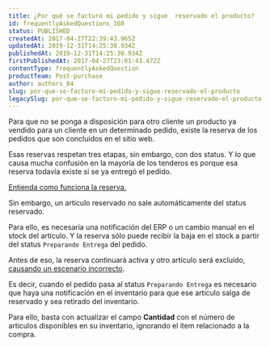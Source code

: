 ```yaml
---
title: ¿Por qué se facturó mi pedido y sigue  reservado el producto?
id: frequentlyAskedQuestions_160
status: PUBLISHED
createdAt: 2017-04-27T22:39:43.965Z
updatedAt: 2019-12-31T14:25:30.934Z
publishedAt: 2019-12-31T14:25:30.934Z
firstPublishedAt: 2017-04-27T23:01:43.472Z
contentType: frequentlyAskedQuestion
productTeam: Post-purchase
author: authors_84
slug: por-que-se-facturo-mi-pedido-y-sigue-reservado-el-producto
legacySlug: por-que-se-facturo-mi-pedido-y-sigue-reservado-el-producto
---
```


Para que no se ponga a disposición para otro cliente un producto ya vendido para un cliente en un determinado pedido, existe la reserva de los pedidos que son concluidos en el sitio web. 

Esas reservas respetan tres etapas, sin embargo, con dos status. Y lo que causa mucha confusión en la mayoría de los tenderos es porque esa reserva todavía existe si se ya entregó el pedido.

[Entienda como funciona la reserva.](/es/tutorial/como-se-maneja-la-reserva)

Sin embargo, un artículo reservado no sale automáticamente del status reservado.

Para ello, es necesaria una notificación del ERP o un cambio manual en el stock del artículo. Y la reserva sólo puede recibir la baja en el stock a partir del status `Preparando Entrega` del pedido.

Antes de eso, la reserva continuará activa y otro artículo será excluído, [causando un escenario incorrecto](/es/faq/por-que-mi-inventario-esta-negativo).

Es decir, cuando el pedido pasa al status `Preparando Entrega` es necesario que haya una notificación en el inventario para que ese artículo salga de reservado y sea retirado del inventario.

Para ello, basta con actualizar el campo __Cantidad__ con el número de artículos disponibles en su inventario, ignorando el ítem relacionado a la compra.
